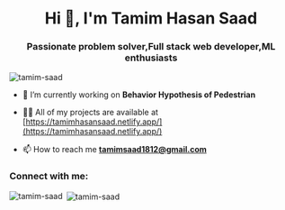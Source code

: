 <h1 align="center">Hi 👋, I'm Tamim Hasan Saad</h1>
<h3 align="center">Passionate problem solver,Full stack web developer,ML enthusiasts</h3>

<p align="left"> <img src="https://komarev.com/ghpvc/?username=tamim-saad&label=Profile%20views&color=0e75b6&style=flat" alt="tamim-saad" /> </p>

- 🔭 I’m currently working on **Behavior Hypothesis of Pedestrian**

- 👨‍💻 All of my projects are available at [https://tamimhasansaad.netlify.app/](https://tamimhasansaad.netlify.app/)

- 📫 How to reach me **tamimsaad1812@gmail.com**

<h3 align="left">Connect with me:</h3>
<p align="left">
</p>

<p><img align="left" src="https://github-readme-stats.vercel.app/api/top-langs?username=tamim-saad&show_icons=true&locale=en&layout=compact" alt="tamim-saad" /></p>

<p>&nbsp;<img align="center" src="https://github-readme-stats.vercel.app/api?username=tamim-saad&show_icons=true&locale=en" alt="tamim-saad" /></p>
